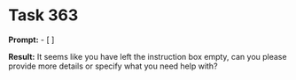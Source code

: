 # Task 363

**Prompt:** - [ ]

**Result:**
It seems like you have left the instruction box empty, can you please provide more details or specify what you need help with?
